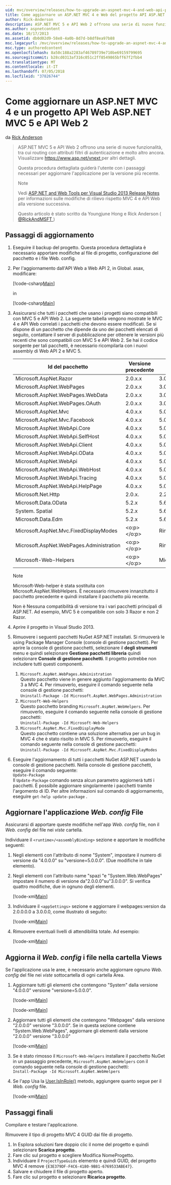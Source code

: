 ```yaml
---
uid: mvc/overview/releases/how-to-upgrade-an-aspnet-mvc-4-and-web-api-project-to-aspnet-mvc-5-and-web-api-2
title: Come aggiornare un ASP.NET MVC 4 e Web del progetto API ASP.NET MVC 5 e API Web 2 | Microsoft Docs
author: Rick-Anderson
description: ASP.NET MVC 5 e API Web 2 offrono una serie di nuove funzionalità, tra cui routing con attributi filtri di autenticazione e molto altro ancora.
ms.author: aspnetcontent
ms.date: 10/17/2013
ms.assetid: db0d02d9-58e8-4a0b-8d7d-b8df8ea97b88
msc.legacyurl: /mvc/overview/releases/how-to-upgrade-an-aspnet-mvc-4-and-web-api-project-to-aspnet-mvc-5-and-web-api-2
msc.type: authoredcontent
ms.openlocfilehash: 8a50c188a2283af46789739e710be69159799695
ms.sourcegitcommit: b28cd0313af316c051c2ff8549865bff67f2fbb4
ms.translationtype: MT
ms.contentlocale: it-IT
ms.lasthandoff: 07/05/2018
ms.locfileid: "37826744"
---
```

<a name="how-to-upgrade-an-aspnet-mvc-4-and-web-api-project-to-aspnet-mvc-5-and-web-api-2"></a>Come aggiornare un ASP.NET MVC 4 e un progetto API Web ASP.NET MVC 5 e API Web 2
====================
da [Rick Anderson](https://github.com/Rick-Anderson)

> ASP.NET MVC 5 e API Web 2 offrono una serie di nuove funzionalità, tra cui routing con attributi filtri di autenticazione e molto altro ancora. Visualizzare [ https://www.asp.net/vnext ](https://www.asp.net/core) per altri dettagli.
> 
> Questa procedura dettagliata guiderà l'utente con i passaggi necessari per aggiornare l'applicazione per la versione più recente.  
> 
> > [!NOTE]
> > Vedi [ASP.NET and Web Tools per Visual Studio 2013 Release Notes](../../../visual-studio/overview/2013/release-notes.md) per informazioni sulle modifiche di rilievo rispetto MVC 4 e API Web alla versione successiva.
> 
>   
> 
> Questo articolo è stato scritto da Youngjune Hong e Rick Anderson ( [ @RickAndMSFT ](https://twitter.com/#!/RickAndMSFT) )


## <a name="upgrade-steps"></a>Passaggi di aggiornamento

1. Eseguire il backup del progetto. Questa procedura dettagliata è necessario apportare modifiche al file di progetto, configurazione del pacchetto e i file Web. config.
2. Per l'aggiornamento dall'API Web a Web API 2, in Global. asax, modificare:

    [!code-csharp[Main](how-to-upgrade-an-aspnet-mvc-4-and-web-api-project-to-aspnet-mvc-5-and-web-api-2/samples/sample1.cs)]

   in

    [!code-csharp[Main](how-to-upgrade-an-aspnet-mvc-4-and-web-api-project-to-aspnet-mvc-5-and-web-api-2/samples/sample2.cs)]
3. Assicurarsi che tutti i pacchetti che usano i progetti siano compatibili con MVC 5 e API Web 2. La seguente tabella vengono mostrate le MVC 4 e API Web correlati i pacchetti che devono essere modificati. Se si dispone di un pacchetto che dipende da uno dei pacchetti elencati di seguito, contattare il server di pubblicazione per ottenere le versioni più recenti che sono compatibili con MVC 5 e API Web 2. Se hai il codice sorgente per tali pacchetti, è necessario ricompilarla con i nuovi assembly di Web API 2 e MVC 5.   

    | **Id del pacchetto** | **Versione precedente** | **Nuova versione** |
    | --- | --- | --- |
    | Microsoft.AspNet.Razor | 2.0.x.x | 3.0.0 |
    | Microsoft.AspNet.WebPages | 2.0.x.x | 3.0.0 |
    | Microsoft.AspNet.WebPages.WebData | 2.0.x.x | 3.0.0 |
    | Microsoft.AspNet.WebPages.OAuth | 2.0.x.x | 3.0.0 |
    | Microsoft.AspNet.Mvc | 4.0.x.x | 5.0.0 |
    | Microsoft.AspNet.Mvc.Facebook | 4.0.x.x | 5.0.0 |
    | Microsoft.AspNet.WebApi.Core | 4.0.x.x | 5.0.0 |
    | Microsoft.AspNet.WebApi.SelfHost | 4.0.x.x | 5.0.0 |
    | Microsoft.AspNet.WebApi.Client | 4.0.x.x | 5.0.0 |
    | Microsoft.AspNet.WebApi.OData | 4.0.x.x | 5.0.0 |
    | Microsoft.AspNet.WebApi | 4.0.x.x | 5.0.0 |
    | Microsoft.AspNet.WebApi.WebHost | 4.0.x.x | 5.0.0 |
    | Microsoft.AspNet.WebApi.Tracing | 4.0.x.x | 5.0.0 |
    | Microsoft.AspNet.WebApi.HelpPage | 4.0.x.x | 5.0.0 |
    | Microsoft.Net.Http | 2.0.x. | 2.2.x. |
    | Microsoft.Data.OData | 5.2.x | 5.6.x |
    | System. Spatial | 5.2.x | 5.6.x |
    | Microsoft.Data.Edm | 5.2.x | 5.6.x |
    | Microsoft.AspNet.Mvc.FixedDisplayModes | <o:p> </o:p> | Rimosso |
    | Microsoft.AspNet.WebPages.Administration | <o:p> </o:p> | Rimosso |
    | Microsoft-Web-Helpers | <o:p> </o:p> | Microsoft.AspNet.WebHelpers |

    > [!NOTE]
    > Microsoft-Web-helper è stata sostituita con Microsoft.AspNet.WebHelpers. È necessario rimuovere innanzitutto il pacchetto precedente e quindi installare il pacchetto più recente.   
    >   
    > Non è Nessuna compatibilità di versione tra i vari pacchetti principali di ASP.NET. Ad esempio, MVC 5 è compatibile con solo 3 Razor e non 2 Razor.
4. Aprire il progetto in Visual Studio 2013.
5. Rimuovere i seguenti pacchetti NuGet ASP.NET installati. Si rimuoverà le using Package Manager Console (console di gestione pacchetti). Per aprire la console di gestione pacchetti, selezionare il **degli strumenti** menu e quindi selezionare **Gestione pacchetti libreria** quindi selezionare **Console di gestione pacchetti**. Il progetto potrebbe non includere tutti questi componenti.

    1. `Microsoft.AspNet.WebPages.Administration`  
   Questo pacchetto viene in genere aggiunto l'aggiornamento da MVC 3 a MVC 4. Per rimuoverlo, eseguire il comando seguente nella console di gestione pacchetti:  
        `Uninstall-Package -Id Microsoft.AspNet.WebPages.Administration`
    2. `Microsoft-Web-Helpers`   
   Questo pacchetto branding `Microsoft.AspNet.WebHelpers`. Per rimuoverlo, eseguire il comando seguente nella console di gestione pacchetti:  
        `Uninstall-Package -Id Microsoft-Web-Helpers`
    3. `Microsoft.AspNet.Mvc.FixedDisplayMode`  
   Questo pacchetto contiene una soluzione alternativa per un bug in MVC 4 che è stato risolto in MVC 5. Per rimuoverlo, eseguire il comando seguente nella console di gestione pacchetti:  
        `Uninstall-Package -Id Microsoft.AspNet.Mvc.FixedDisplayModes`
6. Eseguire l'aggiornamento di tutti i pacchetti NuGet ASP.NET usando la console di gestione pacchetti. Nella console di gestione pacchetti, eseguire il comando seguente:  
    `Update-Package`  
   Il `Update-Package` comando senza alcun parametro aggiornerà tutti i pacchetti. È possibile aggiornare singolarmente i pacchetti tramite l'argomento di ID. Per altre informazioni sul comando di aggiornamento, eseguire `get-help update-package` .

## <a name="update-the-application-webconfig-file"></a>Aggiornare l'applicazione *Web. config* File

Assicurarsi di apportare queste modifiche nell'app *Web. config* file, non il *Web. config* del file nei *viste* cartella.

Individuare il `<runtime>/<assemblyBinding>` sezione e apportare le modifiche seguenti:

1. Negli elementi con l'attributo di nome "System", impostare il numero di versione da "4.0.0.0" su "versione=5.0.0.0". (Due modifiche in tale elemento).
2. Negli elementi con l'attributo name &quot;spazi "e &quot;System.Web.WebPages&quot; impostare il numero di versione da"2.0.0.0"su"3.0.0.0". Si verifica quattro modifiche, due in ognuno degli elementi.

    [!code-xml[Main](how-to-upgrade-an-aspnet-mvc-4-and-web-api-project-to-aspnet-mvc-5-and-web-api-2/samples/sample3.xml?highlight=6,10,14)]
3. Individuare il `<appSettings>` sezione e aggiornare il webpages:version da 2.0.0.0.0 a 3.0.0.0, come illustrato di seguito:

    [!code-xml[Main](how-to-upgrade-an-aspnet-mvc-4-and-web-api-project-to-aspnet-mvc-5-and-web-api-2/samples/sample4.xml?highlight=2)]
4. Rimuovere eventuali livelli di attendibilità totale. Ad esempio:

    [!code-xml[Main](how-to-upgrade-an-aspnet-mvc-4-and-web-api-project-to-aspnet-mvc-5-and-web-api-2/samples/sample5.xml?highlight=2)]

## <a name="update-the-webconfig-files-under-the-views-folder"></a>Aggiorna il *Web. config* i file nella cartella Views

Se l'applicazione usa le aree, è necessario anche aggiornare ognuno *Web. config* del file nei *viste* sottocartella di ogni cartella Area.

1. Aggiornare tutti gli elementi che contengono "System" dalla versione "4.0.0.0" versione "versione=5.0.0.0".  

    [!code-xml[Main](how-to-upgrade-an-aspnet-mvc-4-and-web-api-project-to-aspnet-mvc-5-and-web-api-2/samples/sample6.xml?highlight=2)]

    [!code-xml[Main](how-to-upgrade-an-aspnet-mvc-4-and-web-api-project-to-aspnet-mvc-5-and-web-api-2/samples/sample7.xml?highlight=4-6,8)]
2. Aggiornare tutti gli elementi che contengono "Webpages" dalla versione "2.0.0.0" versione "3.0.0.0". Se in questa sezione contiene "System.Web.WebPages", aggiornare gli elementi dalla versione "2.0.0.0" versione "3.0.0.0"  

    [!code-xml[Main](how-to-upgrade-an-aspnet-mvc-4-and-web-api-project-to-aspnet-mvc-5-and-web-api-2/samples/sample8.xml?highlight=3-5)]
3. Se è stato rimosso il `Microsoft-Web-Helpers` installare il pacchetto NuGet in un passaggio precedente, `Microsoft.AspNet.WebHelpers` con il comando seguente nella console di gestione pacchetti:  
    `Install-Package -Id Microsoft.AspNet.WebHelpers`
4. Se l'app Usa la [User.IsInRole()](https://msdn.microsoft.com/en-us/library/system.web.security.roleprincipal.isinrole(v=vs.110).aspx) metodo, aggiungere quanto segue per il *Web. config* file.

    [!code-xml[Main](how-to-upgrade-an-aspnet-mvc-4-and-web-api-project-to-aspnet-mvc-5-and-web-api-2/samples/sample9.xml)]

## <a name="final-steps"></a>Passaggi finali

Compilare e testare l'applicazione.

Rimuovere il tipo di progetto MVC 4 GUID dai file di progetto.

1. In Esplora soluzioni fare doppio clic il nome del progetto e quindi selezionare **Scarica progetto**.
2. Fare clic sul progetto e scegliere Modifica NomeProgetto.
3. Individuare il `ProjectTypeGuids` elemento e quindi GUID, del progetto MVC 4 remove `{E3E379DF-F4C6-4180-9B81-6769533ABE47}`.
4. Salvare e chiudere il file di progetto aperto.
5. Fare clic sul progetto e selezionare **Ricarica progetto**.
